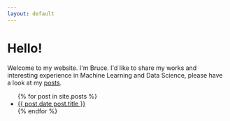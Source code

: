 ```yaml
---
layout: default
---
```


# Hello!

Welcome to my website. I'm Bruce. I'd like to share my works and interesting experience in Machine Learning and Data Science, please have a look at my [posts](/posts/post_home/).


<ul>
  {% for post in site.posts %}
    <li>
      <a href="{{ post.url }}">{{ post.date post.title }}</a>
    </li>
  {% endfor %}
</ul>
